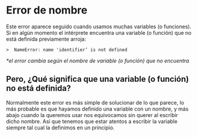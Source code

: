 # Error de nombre
Este error aparece seguido cuando usamos muchas variables (o funciones).
Si en algún momento el intérprete encuentra una variable (o función) que no está definida previamente arroja:
```
>  NameError: name 'identifier’ is not defined
```
_*el error cambia según el nombre de variable (o función) que no encuentra_

## Pero, ¿Qué significa que una variable (o función) no está definida?
Normalmente este error es más simple de solucionar de lo que parece, lo más probable es que hayamos definido una variable con un nombre, y más abajo cuando la queremos usar nos equivocamos sin querer al escribir dicho nombre.
Así que tenemos que estar atentos a escribir la variable siempre tal cual la definimos en un principio.
